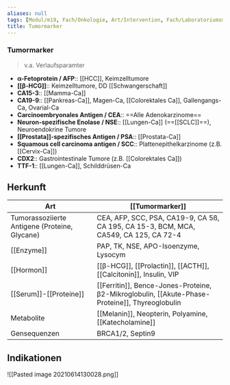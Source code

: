 ```yaml
---
aliases: null
tags: [Modul/m19, Fach/Onkologie, Art/Intervention, Fach/Laboratoriumsmedizin]
title: Tumormarker
---
```

### Tumormarker
> v.a. Verlaufsparamter
- **α-Fetoprotein / AFP**:: [[HCC]], Keimzelltumore
- **[[β-HCG]]**:: Keimzelltumore, DD [[Schwangerschaft]]
- **CA15-3**:: [[Mamma-Ca]]
- **CA19-9**:: [[Pankreas-Ca]], Magen-Ca, [[Colorektales Ca]], Gallengangs-Ca, Ovarial-Ca
- **Carcinoembryonales Antigen / CEA**:: ==Alle Adenokarzinome==
- **Neuron-spezifische Enolase / NSE**:: [[Lungen-Ca]] (==[[SCLC]]==), Neuroendokrine Tumore
- **[[Prostata]]-spezifisches Antigen / PSA**:: [[Prostata-Ca]]
- **Squamous cell carcinoma antigen / SCC**:: Plattenepithelkarzinome (z.B. [[Cervix-Ca]])
- **CDX2**:: Gastrointestinale Tumore (z.B. [[Colorektales Ca]])
- **TTF-1**:: [[Lungen-Ca]], Schilddrüsen-Ca


## Herkunft
Art|[[Tumormarker]]
-|-
Tumorassoziierte Antigene (Proteine, Glycane)|CEA, AFP, SCC, PSA, CA19-9, CA 5ß, CA 195, CA 15-3, BCM, MCA, CA549, CA 125, CA 72-4
[[Enzyme]]|PAP, TK, NSE, APO-Isoenzyme, Lysocym
[[Hormon]]|[[β-HCG]], [[Prolactin]], [[ACTH]], [[Calcitonin]], Insulin, VIP
[[Serum]]-[[Proteine]]|[[Ferritin]], Bence-Jones-Proteine, β2-Mikroglobulin, [[Akute-Phase-Proteine]], Thyreoglobulin
Metabolite|[[Melanin]], Neopterin, Polyamine, [[Katecholamine]]
Gensequenzen|BRCA1/2, Septin9

## Indikationen
![[Pasted image 20210614130028.png]]